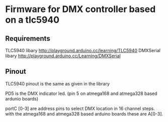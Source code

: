 Firmware for DMX controller based on a tlc5940
==============================================

Requirements
------------

TLC5940 libary http://playground.arduino.cc/learning/TLC5940
DMXSerial libary http://playground.arduino.cc/Learning/DMXSerial

Pinout
-----

TLC5940 pinout is the same as given in the library

PD5 is the DMX indicator led. (pin 5 on atmega168 and atmega328 based ardunio boards)

portC [0-3] are address pins to select DMX location in 16 channel steps.
with the atmega168 and atmega328 based arduino boards these are A[0-3].